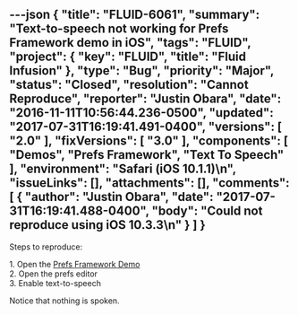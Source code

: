 ---json
{
  "title": "FLUID-6061",
  "summary": "Text-to-speech not working for Prefs Framework demo in iOS",
  "tags": "FLUID",
  "project": {
    "key": "FLUID",
    "title": "Fluid Infusion"
  },
  "type": "Bug",
  "priority": "Major",
  "status": "Closed",
  "resolution": "Cannot Reproduce",
  "reporter": "Justin Obara",
  "date": "2016-11-11T10:56:44.236-0500",
  "updated": "2017-07-31T16:19:41.491-0400",
  "versions": [
    "2.0"
  ],
  "fixVersions": [
    "3.0"
  ],
  "components": [
    "Demos",
    "Prefs Framework",
    "Text To Speech"
  ],
  "environment": "Safari (iOS 10.1.1)\n",
  "issueLinks": [],
  "attachments": [],
  "comments": [
    {
      "author": "Justin Obara",
      "date": "2017-07-31T16:19:41.488-0400",
      "body": "Could not reproduce using iOS 10.3.3\n"
    }
  ]
}
---
Steps to reproduce:

1\. Open the [Prefs Framework Demo](http://build.fluidproject.org/infusion/demos/prefsFramework/)\
2\. Open the prefs editor\
3\. Enable text-to-speech

Notice that nothing is spoken.

        